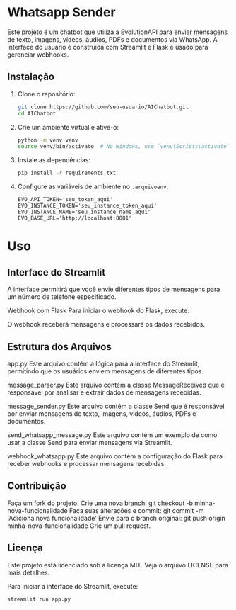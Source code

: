 # Whatsapp Sender

Este projeto é um chatbot que utiliza a EvolutionAPI para enviar mensagens de texto, imagens, vídeos, áudios, PDFs e documentos via WhatsApp. A interface do usuário é construída com Streamlit e Flask é usado para gerenciar webhooks.


## Instalação

1. Clone o repositório:
    ```sh
    git clone https://github.com/seu-usuario/AIChatbot.git
    cd AIChatbot
    ```

2. Crie um ambiente virtual e ative-o:
    ```sh
    python -m venv venv
    source venv/bin/activate  # No Windows, use `venv\Scripts\activate`
    ```

3. Instale as dependências:
    ```sh
    pip install -r requirements.txt
    ```

4. Configure as variáveis de ambiente no  `.arquivoenv`:
    ```env
    EVO_API_TOKEN='seu_token_aqui'
    EVO_INSTANCE_TOKEN='seu_instance_token_aqui'
    EVO_INSTANCE_NAME='seu_instance_name_aqui'
    EVO_BASE_URL='http://localhost:8081'
    ```

# Uso

## Interface do Streamlit

A interface permitirá que você envie diferentes tipos de mensagens para um número de telefone especificado.

Webhook com Flask
Para iniciar o webhook do Flask, execute:

O webhook receberá mensagens e processará os dados recebidos.

## Estrutura dos Arquivos

app.py
Este arquivo contém a lógica para a interface do Streamlit, permitindo que os usuários enviem mensagens de diferentes tipos.

message_parser.py
Este arquivo contém a classe MessageReceived que é responsável por analisar e extrair dados de mensagens recebidas.

message_sender.py
Este arquivo contém a classe Send que é responsável por enviar mensagens de texto, imagens, vídeos, áudios, PDFs e documentos.

send_whatsapp_message.py
Este arquivo contém um exemplo de como usar a classe Send para enviar mensagens via Streamlit.

webhook_whatsapp.py
Este arquivo contém a configuração do Flask para receber webhooks e processar mensagens recebidas.

## Contribuição

Faça um fork do projeto.
Crie uma nova branch: git checkout -b minha-nova-funcionalidade
Faça suas alterações e commit: git commit -m 'Adiciona nova funcionalidade'
Envie para o branch original: git push origin minha-nova-funcionalidade
Crie um pull request.

## Licença

Este projeto está licenciado sob a licença MIT. Veja o arquivo LICENSE para mais detalhes.


Para iniciar a interface do Streamlit, execute:
```sh
streamlit run app.py



